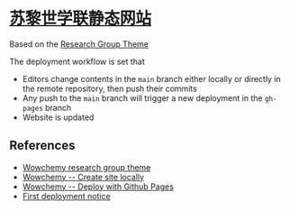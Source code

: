# [苏黎世学联静态网站](https://acssz.github.io)
Based on the [Research Group Theme](https://github.com/wowchemy/starter-hugo-research-group)

The deployment workflow is set that
- Editors change contents in the `main` branch either locally or directly in the remote repository, then push their commits
- Any push to the `main` branch will trigger a new deployment in the `gh-pages` branch
- Website is updated

## References

- [Wowchemy research group theme](https://github.com/wowchemy/starter-hugo-research-group)
- [Wowchemy -- Create site locally](https://wowchemy.com/docs/getting-started/install-hugo-extended/)
- [Wowchemy -- Deploy with Github Pages](https://wowchemy.com/docs/hugo-tutorials/deployment/#github-pages)
- [First deployment notice](https://github.com/peaceiris/actions-gh-pages#%EF%B8%8F-first-deployment-with-github_token)
